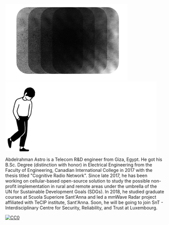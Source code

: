 <img src="img/git0.gif" /> <img src="img/git1.gif" /> 


Abdelrahman Astro is a Telecom R&D engineer from Giza, Egypt. He got his B.Sc. Degree (distinction with honor) in Electrical Engineering from the Faculty of Engineering, Canadian International College in 2017 with the thesis titled "Cognitive Radio Network". Since late 2017, he has been working on cellular-based open-source solution to study the possible non-profit implementation in rural and remote areas under the umbrella of the UN for Sustainable Development Goals (SDGs). In 2018, he studied graduate courses at Scuola Superiore Sant'Anna and led a mmWave Radar project affiliated with TeCIP institute, Sant'Anna. Soon, he will be going to join  SnT - Interdisciplinary Centre for Security, Reliability, and Trust at Luxembourg.

[![CC0](https://licensebuttons.net/p/zero/1.0/88x31.png)](https://creativecommons.org/publicdomain/zero/1.0/)

